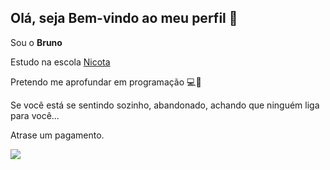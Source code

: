 ## Olá, seja Bem-vindo ao meu perfil 👋

Sou o __Bruno__

Estudo na escola [Nicota](https://www.instagram.com/escola.donanicota/)

Pretendo me aprofundar em programação 💻🤯

Se você está se sentindo sozinho, abandonado, achando que ninguém liga para você...

Atrase um pagamento.

![](https://media1.tenor.com/m/PshaXsSgKdEAAAAC/programming.gif)
